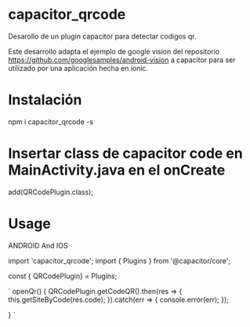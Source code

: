 # capacitor_qrcode
Desarollo de un plugin capacitor para detectar codigos qr. 

Este desarrollo adapta el ejemplo de google vision del repositorio https://github.com/googlesamples/android-vision a
capacitor para ser utilizado por una aplicación hecha en ionic.

# Instalación

npm i capacitor_qrcode -s

# Insertar class de capacitor code en MainActivity.java en el onCreate

add(QRCodePlugin.class);

# Usage

ANDROID And IOS

import 'capacitor_qrcode';
import { Plugins } from '@capacitor/core';

const { QRCodePlugin} = Plugins;

`
openQr() {
    QRCodePlugin.getCodeQR().then(res => {
      this.getSiteByCode(res.code);
    }).catch(err => {
      console.error(err);
    });
    
}
`
